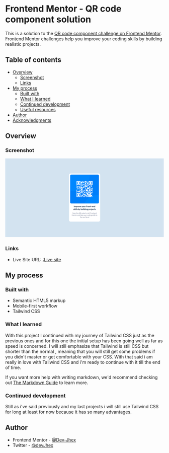# Frontend Mentor - QR code component solution

This is a solution to the [QR code component challenge on Frontend Mentor](https://www.frontendmentor.io/challenges/qr-code-component-iux_sIO_H). Frontend Mentor challenges help you improve your coding skills by building realistic projects. 

## Table of contents

- [Overview](#overview)
  - [Screenshot](#screenshot)
  - [Links](#links)
- [My process](#my-process)
  - [Built with](#built-with)
  - [What I learned](#what-i-learned)
  - [Continued development](#continued-development)
  - [Useful resources](#useful-resources)
- [Author](#author)
- [Acknowledgments](#acknowledgments)


## Overview

### Screenshot

![My Screenshot](./design/Solution.png)

### Links

- Live Site URL: [:Live site](https://devjhex-qr-component.netlify.app/)

## My process

### Built with

- Semantic HTML5 markup
- Mobile-first workflow
- Tailwind CSS


### What I learned 
 With this project I continued with my journey of Tailwind CSS just as the previous ones and for this one the initial setup has been going well as far as speed is concerned. I will still emphasize that Tailwind is still CSS but shorter than the normal , meaning that you will still get some problems if you didn't master or get comfortable with your CSS. With that said i am really in love with Tailwind CSS and i'm ready to continue with it till the end of time.

If you want more help with writing markdown, we'd recommend checking out [The Markdown Guide](https://www.markdownguide.org/) to learn more.

### Continued development
Still as i've said previously and my last projects i will still use Tailwind CSS for long at least for now because it has so many advantages.


## Author

- Frontend Mentor - [@Dev-Jhex](https://www.frontendmentor.io/profile/Dev-Jhex)
- Twitter - [@devJhex](https://www.twitter.com/devJhex)

